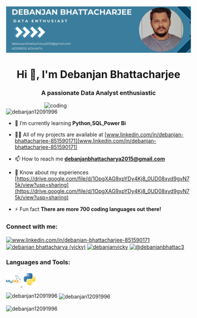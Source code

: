 ![logo](https://github.com/Debanjan12091996/Debanjan12091996/blob/main/1700554575089.jpg)
<h1 align="center">Hi 👋, I'm Debanjan Bhattacharjee</h1>
<h3 align="center">A passionate Data Analyst enthusiastic</h3>
<img align="right"alt="coding"width="400"src="https://media1.giphy.com/media/bGgsc5mWoryfgKBx1u/200w.gif?cid=6c09b952mi8grmtpn01yeolgq362lpk1hav95mo6cx7jzbqb&ep=v1_gifs_search&rid=200w.gif&ct=g">

<p align="left"> <img src="https://komarev.com/ghpvc/?username=debanjan12091996&label=Profile%20views&color=0e75b6&style=flat" alt="debanjan12091996" /> </p>

- 🌱 I’m currently learning **Python,SQL,Power Bi**

- 👨‍💻 All of my projects are available at [www.linkedin.com/in/debanjan-bhattacharjee-851590171](www.linkedin.com/in/debanjan-bhattacharjee-851590171)

- 📫 How to reach me **debanjanbhattacharya2015@gmail.com**

- 📄 Know about my experiences [https://drive.google.com/file/d/1OpgXAG9xpYDy4Kj8_0UD08xyd9gvN75k/view?usp=sharing](https://drive.google.com/file/d/1OpgXAG9xpYDy4Kj8_0UD08xyd9gvN75k/view?usp=sharing)

- ⚡ Fun fact **There are more 700 coding languages out there!**

<h3 align="left">Connect with me:</h3>
<p align="left">
<a href="https://linkedin.com/in/www.linkedin.com/in/debanjan-bhattacharjee-851590171" target="blank"><img align="center" src="https://raw.githubusercontent.com/rahuldkjain/github-profile-readme-generator/master/src/images/icons/Social/linked-in-alt.svg" alt="www.linkedin.com/in/debanjan-bhattacharjee-851590171" height="30" width="40" /></a>
<a href="https://fb.com/debanjan bhattacharya (vicky)" target="blank"><img align="center" src="https://raw.githubusercontent.com/rahuldkjain/github-profile-readme-generator/master/src/images/icons/Social/facebook.svg" alt="debanjan bhattacharya (vicky)" height="30" width="40" /></a>
<a href="https://instagram.com/debanjanvicky" target="blank"><img align="center" src="https://raw.githubusercontent.com/rahuldkjain/github-profile-readme-generator/master/src/images/icons/Social/instagram.svg" alt="debanjanvicky" height="30" width="40" /></a>
<a href="https://www.hackerrank.com/@debanjanbhattac3" target="blank"><img align="center" src="https://raw.githubusercontent.com/rahuldkjain/github-profile-readme-generator/master/src/images/icons/Social/hackerrank.svg" alt="@debanjanbhattac3" height="30" width="40" /></a>
</p>

<h3 align="left">Languages and Tools:</h3>
<p align="left"> <a href="https://www.mysql.com/" target="_blank" rel="noreferrer"> <img src="https://raw.githubusercontent.com/devicons/devicon/master/icons/mysql/mysql-original-wordmark.svg" alt="mysql" width="40" height="40"/> </a> <a href="https://www.python.org" target="_blank" rel="noreferrer"> <img src="https://raw.githubusercontent.com/devicons/devicon/master/icons/python/python-original.svg" alt="python" width="40" height="40"/> </a> </p>

<p><img align="left" src="https://github-readme-stats.vercel.app/api/top-langs?username=debanjan12091996&show_icons=true&locale=en&layout=compact" alt="debanjan12091996" /></p>

<p>&nbsp;<img align="center" src="https://github-readme-stats.vercel.app/api?username=debanjan12091996&show_icons=true&locale=en" alt="debanjan12091996" /></p>

<p><img align="center" src="https://github-readme-streak-stats.herokuapp.com/?user=debanjan12091996&" alt="debanjan12091996" /></p>
